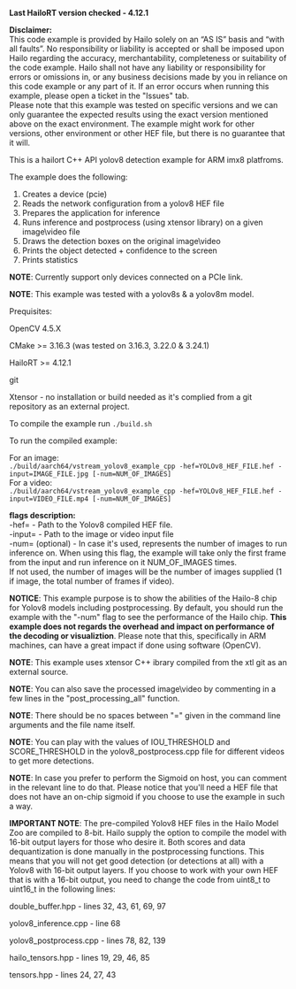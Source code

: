 **Last HailoRT version checked - 4.12.1**

**Disclaimer:** <br />
This code example is provided by Hailo solely on an “AS IS” basis and “with all faults”. No responsibility or liability is accepted or shall be imposed upon Hailo regarding the accuracy, merchantability, completeness or suitability of the code example. Hailo shall not have any liability or responsibility for errors or omissions in, or any business decisions made by you in reliance on this code example or any part of it. If an error occurs when running this example, please open a ticket in the "Issues" tab.<br />
Please note that this example was tested on specific versions and we can only guarantee the expected results using the exact version mentioned above on the exact environment. The example might work for other versions, other environment or other HEF file, but there is no guarantee that it will.


This is a hailort C++ API yolov8 detection example for ARM imx8 platfroms.

The example does the following:

1. Creates a device (pcie)
2. Reads the network configuration from a yolov8 HEF file
3. Prepares the application for inference
4. Runs inference and postprocess (using xtensor library) on a given image\video file 
5. Draws the detection boxes on the original image\video
6. Prints the object detected + confidence to the screen
5. Prints statistics

**NOTE**: Currently support only devices connected on a PCIe link.

**NOTE**: This example was tested with a yolov8s & a yolov8m model.


Prequisites:

OpenCV 4.5.X

CMake >= 3.16.3 (was tested on 3.16.3, 3.22.0 & 3.24.1)

HailoRT >= 4.12.1

git

Xtensor - no installation or build needed as it's complied from a git repository as an external project.   



To compile the example run `./build.sh`  

To run the compiled example:  

For an image:  
`./build/aarch64/vstream_yolov8_example_cpp -hef=YOLOv8_HEF_FILE.hef -input=IMAGE_FILE.jpg [-num=NUM_OF_IMAGES]`  
For a video:  
`./build/aarch64/vstream_yolov8_example_cpp -hef=YOLOv8_HEF_FILE.hef -input=VIDEO_FILE.mp4 [-num=NUM_OF_IMAGES]`  

**flags description:**  
-hef= - Path to the Yolov8 compiled HEF file.  
-input= - Path to the image or video input file  
-num= (optional) - In case it's used, represents the number of images to run inference on. When using this flag, the example will take only the first frame from the input and run inference on it NUM_OF_IMAGES times.   
If not used, the number of images will be the number of images supplied (1 if image, the total number of frames if video).   

**NOTICE**: This example purpose is to show the abilities of the Hailo-8 chip for Yolov8 models including postprocessing. By default, you should run the example with the "-num" flag to see the performance of the Hailo chip. **This example does not regards the overhead and impact on performance of the decoding or visualiztion**. Please note that this, specifically in ARM machines, can have a great impact if done using software (OpenCV).    


**NOTE**: This example uses xtensor C++ ibrary compiled from the xtl git as an external source.   

**NOTE**: You can also save the processed image\video by commenting in a few lines in the "post_processing_all" function.   

**NOTE**: There should be no spaces between "=" given in the command line arguments and the file name itself.   

**NOTE**: You can play with the values of IOU_THRESHOLD and SCORE_THRESHOLD in the yolov8_postprocess.cpp file for different videos to get more detections.   

**NOTE**: In case you prefer to perform the Sigmoid on host, you can comment in the relevant line to do that. Please notice that you'll need a HEF file that does not have an on-chip sigmoid if you choose to use the example in such a way.   


**IMPORTANT NOTE**: The pre-compiled Yolov8 HEF files in the Hailo Model Zoo are compiled to 8-bit. Hailo supply the option to compile the model with 16-bit output layers for those who desire it. Both scores and data dequantization is done manually in the postprocessing functions. This means that you will not get good detection (or detections at all) with a Yolov8 with 16-bit output layers. If you choose to work with your own HEF that is with a 16-bit output, you need to change the code from uint8_t to uint16_t in the following lines:

double_buffer.hpp - lines 32, 43, 61, 69, 97

yolov8_inference.cpp - line 68

yolov8_postprocess.cpp - lines 78, 82, 139 

hailo_tensors.hpp - lines 19, 29, 46, 85

tensors.hpp - lines 24, 27, 43

